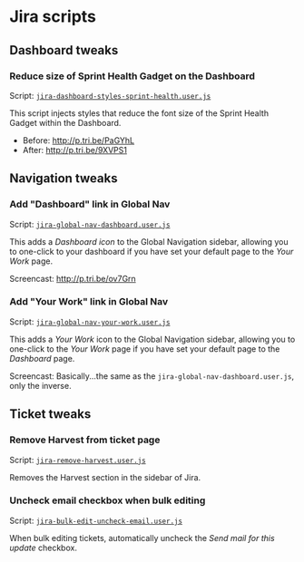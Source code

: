 # Jira scripts

## Dashboard tweaks

### Reduce size of Sprint Health Gadget on the Dashboard

Script: [`jira-dashboard-styles-sprint-health.user.js`](https://github.com/moderntribe/tampermonkey-scripts/raw/master/jira/jira-dashboard-styles-sprint-health-gadget.user.js)

This script injects styles that reduce the font size of the Sprint Health Gadget within the Dashboard.

* Before: http://p.tri.be/PaGYhL
* After: http://p.tri.be/9XVPS1

## Navigation tweaks

### Add "Dashboard" link in Global Nav

Script: [`jira-global-nav-dashboard.user.js`](https://github.com/moderntribe/tampermonkey-scripts/raw/master/jira/jira-global-nav-dashboard.user.js)

This adds a *Dashboard icon* to the Global Navigation sidebar, allowing you to one-click to your dashboard if you have set your default page to the *Your Work* page.

Screencast: http://p.tri.be/ov7Grn

### Add "Your Work" link in Global Nav

Script: [`jira-global-nav-your-work.user.js`](https://github.com/moderntribe/tampermonkey-scripts/raw/master/jira/jira-global-nav-your-work.user.js)

This adds a *Your Work* icon to the Global Navigation sidebar, allowing you to one-click to the *Your Work* page if you have set your default page to the *Dashboard* page.

Screencast: Basically...the same as the `jira-global-nav-dashboard.user.js`, only the inverse.

## Ticket tweaks

### Remove Harvest from ticket page

Script: [`jira-remove-harvest.user.js`](https://github.com/moderntribe/tampermonkey-scripts/raw/master/jira/jira-remove-harvest.user.js)

Removes the Harvest section in the sidebar of Jira.

### Uncheck email checkbox when bulk editing

Script: [`jira-bulk-edit-uncheck-email.user.js`](https://github.com/moderntribe/tampermonkey-scripts/raw/master/jira/jira-bulk-edit-uncheck-email.user.js)

When bulk editing tickets, automatically uncheck the _Send mail for this update_ checkbox.
